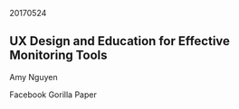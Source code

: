 20170524

## UX Design and Education for Effective Monitoring Tools

Amy Nguyen

Facebook Gorilla Paper

